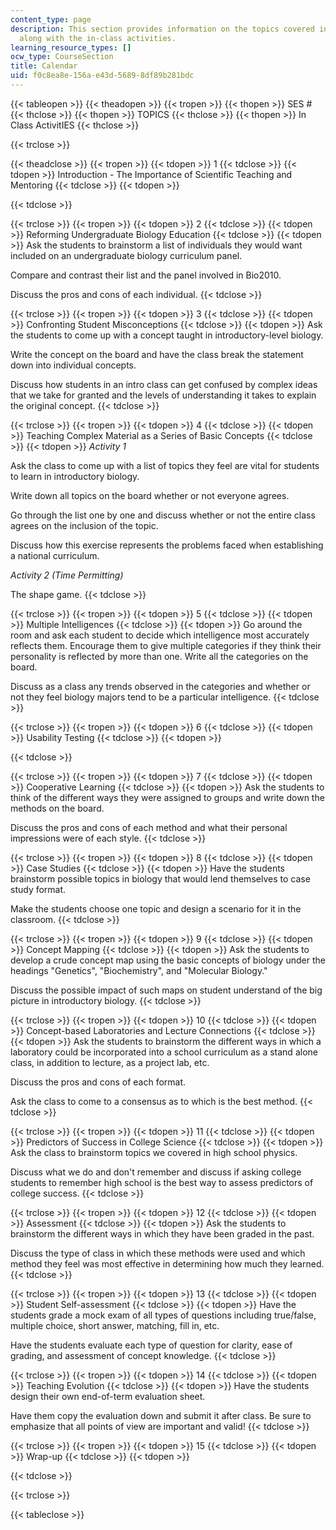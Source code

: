 ```yaml
---
content_type: page
description: This section provides information on the topics covered in the course
  along with the in-class activities.
learning_resource_types: []
ocw_type: CourseSection
title: Calendar
uid: f0c8ea8e-156a-e43d-5689-8df89b281bdc
---
```


{{< tableopen >}}
{{< theadopen >}}
{{< tropen >}}
{{< thopen >}}
SES #
{{< thclose >}}
{{< thopen >}}
TOPICS
{{< thclose >}}
{{< thopen >}}
In Class ActivitIES
{{< thclose >}}

{{< trclose >}}

{{< theadclose >}}
{{< tropen >}}
{{< tdopen >}}
1
{{< tdclose >}}
{{< tdopen >}}
Introduction - The Importance of Scientific Teaching and Mentoring
{{< tdclose >}}
{{< tdopen >}}

{{< tdclose >}}

{{< trclose >}}
{{< tropen >}}
{{< tdopen >}}
2
{{< tdclose >}}
{{< tdopen >}}
Reforming Undergraduate Biology Education
{{< tdclose >}}
{{< tdopen >}}
Ask the students to brainstorm a list of individuals they would want included on an undergraduate biology curriculum panel.  
  
Compare and contrast their list and the panel involved in Bio2010.  
  
Discuss the pros and cons of each individual.
{{< tdclose >}}

{{< trclose >}}
{{< tropen >}}
{{< tdopen >}}
3
{{< tdclose >}}
{{< tdopen >}}
Confronting Student Misconceptions
{{< tdclose >}}
{{< tdopen >}}
Ask the students to come up with a concept taught in introductory-level biology.  
  
Write the concept on the board and have the class break the statement down into individual concepts.  
  
Discuss how students in an intro class can get confused by complex ideas that we take for granted and the levels of understanding it takes to explain the original concept.
{{< tdclose >}}

{{< trclose >}}
{{< tropen >}}
{{< tdopen >}}
4
{{< tdclose >}}
{{< tdopen >}}
Teaching Complex Material as a Series of Basic Concepts
{{< tdclose >}}
{{< tdopen >}}
_Activity 1_  
  
Ask the class to come up with a list of topics they feel are vital for students to learn in introductory biology.  
  
Write down all topics on the board whether or not everyone agrees.  
  
Go through the list one by one and discuss whether or not the entire class agrees on the inclusion of the topic.  
  
Discuss how this exercise represents the problems faced when establishing a national curriculum.  
  
_Activity 2 (Time Permitting)_  
  
The shape game.
{{< tdclose >}}

{{< trclose >}}
{{< tropen >}}
{{< tdopen >}}
5
{{< tdclose >}}
{{< tdopen >}}
Multiple Intelligences
{{< tdclose >}}
{{< tdopen >}}
Go around the room and ask each student to decide which intelligence most accurately reflects them. Encourage them to give multiple categories if they think their personality is reflected by more than one. Write all the categories on the board.  
  
Discuss as a class any trends observed in the categories and whether or not they feel biology majors tend to be a particular intelligence.
{{< tdclose >}}

{{< trclose >}}
{{< tropen >}}
{{< tdopen >}}
6
{{< tdclose >}}
{{< tdopen >}}
Usability Testing
{{< tdclose >}}
{{< tdopen >}}

{{< tdclose >}}

{{< trclose >}}
{{< tropen >}}
{{< tdopen >}}
7
{{< tdclose >}}
{{< tdopen >}}
Cooperative Learning
{{< tdclose >}}
{{< tdopen >}}
Ask the students to think of the different ways they were assigned to groups and write down the methods on the board.  
  
Discuss the pros and cons of each method and what their personal impressions were of each style.
{{< tdclose >}}

{{< trclose >}}
{{< tropen >}}
{{< tdopen >}}
8
{{< tdclose >}}
{{< tdopen >}}
Case Studies
{{< tdclose >}}
{{< tdopen >}}
Have the students brainstorm possible topics in biology that would lend themselves to case study format.  
  
Make the students choose one topic and design a scenario for it in the classroom.
{{< tdclose >}}

{{< trclose >}}
{{< tropen >}}
{{< tdopen >}}
9
{{< tdclose >}}
{{< tdopen >}}
Concept Mapping
{{< tdclose >}}
{{< tdopen >}}
Ask the students to develop a crude concept map using the basic concepts of biology under the headings "Genetics", "Biochemistry", and "Molecular Biology."  
  
Discuss the possible impact of such maps on student understand of the big picture in introductory biology.
{{< tdclose >}}

{{< trclose >}}
{{< tropen >}}
{{< tdopen >}}
10
{{< tdclose >}}
{{< tdopen >}}
Concept-based Laboratories and Lecture Connections
{{< tdclose >}}
{{< tdopen >}}
Ask the students to brainstorm the different ways in which a laboratory could be incorporated into a school curriculum as a stand alone class, in addition to lecture, as a project lab, etc.  
  
Discuss the pros and cons of each format.  
  
Ask the class to come to a consensus as to which is the best method.
{{< tdclose >}}

{{< trclose >}}
{{< tropen >}}
{{< tdopen >}}
11
{{< tdclose >}}
{{< tdopen >}}
Predictors of Success in College Science
{{< tdclose >}}
{{< tdopen >}}
Ask the class to brainstorm topics we covered in high school physics.  
  
Discuss what we do and don't remember and discuss if asking college students to remember high school is the best way to assess predictors of college success.
{{< tdclose >}}

{{< trclose >}}
{{< tropen >}}
{{< tdopen >}}
12
{{< tdclose >}}
{{< tdopen >}}
Assessment
{{< tdclose >}}
{{< tdopen >}}
Ask the students to brainstorm the different ways in which they have been graded in the past.  
  
Discuss the type of class in which these methods were used and which method they feel was most effective in determining how much they learned.
{{< tdclose >}}

{{< trclose >}}
{{< tropen >}}
{{< tdopen >}}
13
{{< tdclose >}}
{{< tdopen >}}
Student Self-assessment
{{< tdclose >}}
{{< tdopen >}}
Have the students grade a mock exam of all types of questions including true/false, multiple choice, short answer, matching, fill in, etc.  
  
Have the students evaluate each type of question for clarity, ease of grading, and assessment of concept knowledge.
{{< tdclose >}}

{{< trclose >}}
{{< tropen >}}
{{< tdopen >}}
14
{{< tdclose >}}
{{< tdopen >}}
Teaching Evolution
{{< tdclose >}}
{{< tdopen >}}
Have the students design their own end-of-term evaluation sheet.  
  
Have them copy the evaluation down and submit it after class. Be sure to emphasize that all points of view are important and valid!
{{< tdclose >}}

{{< trclose >}}
{{< tropen >}}
{{< tdopen >}}
15
{{< tdclose >}}
{{< tdopen >}}
Wrap-up
{{< tdclose >}}
{{< tdopen >}}

{{< tdclose >}}

{{< trclose >}}

{{< tableclose >}}